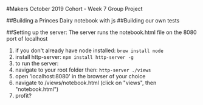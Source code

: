 #Makers October 2019 Cohort - Week 7 Group Project

##Building a Princes Dairy notebook with js
##Building our own tests


##Setting up the server:
The server runs the notebook.html file on the 8080 port of localhost

1. if you don't already have node installed:
`brew install node`
2. install http-server:
`npm install http-server -g`
3. to run the server:
  1. navigate to your root folder then:
  `http-server ./views`
4. open 'localhost:8080' in the browser of your choice
5. navigate to /views/notebook.html (click on "views", then "notebook.html")
6. profit?
